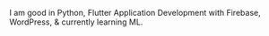 I am good in Python, Flutter Application Development with Firebase, WordPress, & currently learning ML.
